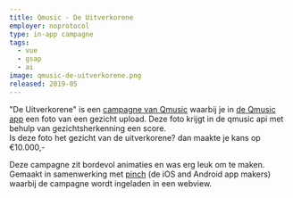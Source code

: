 ```yaml
---
title: Qmusic - De Uitverkorene
employer: noprotocol
type: in-app campagne
tags:
  - vue
  - gsap
  - ai
image: qmusic-de-uitverkorene.png
released: 2019-05
---
```


"De Uitverkorene" is een [campagne van Qmusic](https://qmusic.nl/acties) waarbij je in [de Qmusic app](https://qmusic.nl/download-de-qmusic-app) een foto van een gezicht upload. Deze foto krijgt in de qmusic api met behulp van gezichtsherkenning een score.  
Is deze foto het gezicht van de uitverkorene? dan maakte je kans op &euro;10.000,-

Deze campagne zit bordevol animaties en was erg leuk om te maken.  
Gemaakt in samenwerking met [pinch](https://pinch.nl/) (de iOS and Android app makers) waarbij de campagne wordt ingeladen in een webview.
